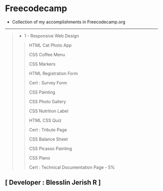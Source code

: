 # Freecodecamp

- Collection of my accomplishments in Freecodecamp.org

---
>- 1 - Responsive Web Design
>>HTML Cat Photo App
>>
>>CSS Coffee Menu
>>
>>CSS Markers
>>
>>HTML Registration Form
>>
>>Cert : Survey Form
>>
>>CSS Painting
>>
>>CSS Photo  Gallery
>>
>>CSS Nutrition Label
>>
>>HTML CSS Quiz
>>
>>Cert : Tribute Page
>>
>>CSS Balance Sheet
>>
>>CSS Picasso Painting
>>
>>CSS Piano
>>
>>Cert : Technical Documentation Page - 5%

## [ Developer : Blesslin Jerish R ]
